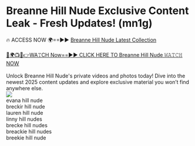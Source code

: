 # Breanne Hill Nude Exclusive Content Leak - Fresh Updates! (mn1g)

🔥 ACCESS NOW 🌍==►► <a href="https://tinyurl.com/2mz8nhtm" rel="nofollow">Breanne Hill Nude Latest Collection</a>
<br><br>
[🔴🌍📺📱👉WA𝚃CH Now==►► CLICK HERE TO Breanne Hill Nude 𝚆𝙰𝚃𝙲𝙷 NOW](https://tinyurl.com/2mz8nhtm)
<br><br>
Unlock Breanne Hill Nude's private videos and photos today! Dive into the newest 2025 content updates and explore exclusive material you won’t find anywhere else.
<br>
<a href="https://tinyurl.com/2mz8nhtm" rel="nofollow" data-target="animated-image.originalLink"><img src="https://camo.githubusercontent.com/8a4f000d20f83aca3bf7ec5f350d767afa0574a8a352519fd8cfa583a6f93a33/68747470733a2f2f692e696d6775722e636f6d2f644a486b345a712e676966" data-canonical-src="https://i.imgur.com/dJHk4Zq.gif" style="max-width: 100%; display: inline-block;" data-target="animated-image.originalImage"></a>
<br>
evana hill nude<br>
breckir hill nude<br>
lauren hill nude<br>
linny hill nudes<br>
brecke hill nudes<br>
breackie hill nudes<br>
breekie hill nude